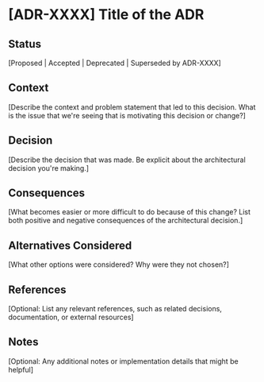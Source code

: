 # [ADR-XXXX] Title of the ADR

## Status

[Proposed | Accepted | Deprecated | Superseded by ADR-XXXX]

## Context

[Describe the context and problem statement that led to this decision. What is the issue that we're seeing that is motivating this decision or change?]

## Decision

[Describe the decision that was made. Be explicit about the architectural decision you're making.]

## Consequences

[What becomes easier or more difficult to do because of this change? List both positive and negative consequences of the architectural decision.]

## Alternatives Considered

[What other options were considered? Why were they not chosen?]

## References

[Optional: List any relevant references, such as related decisions, documentation, or external resources]

## Notes

[Optional: Any additional notes or implementation details that might be helpful] 